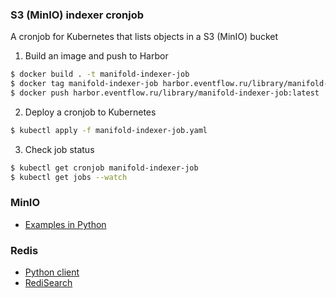 ### S3 (MinIO) indexer cronjob 


A cronjob for Kubernetes that lists objects in a S3 (MinIO) bucket


1. Build an image and push to Harbor

```bash
$ docker build . -t manifold-indexer-job
$ docker tag manifold-indexer-job harbor.eventflow.ru/library/manifold-indexer-job:latest
$ docker push harbor.eventflow.ru/library/manifold-indexer-job:latest
```

2. Deploy a cronjob to Kubernetes

```bash
$ kubectl apply -f manifold-indexer-job.yaml
```

3. Check job status

```bash
$ kubectl get cronjob manifold-indexer-job
$ kubectl get jobs --watch
```


### MinIO 

  * [Examples in Python](https://github.com/minio/minio-py)

### Redis

  * [Python client](https://redis.io/docs/clients/python/)
  * [RediSearch](https://github.com/RediSearch/redisearch-getting-started)
